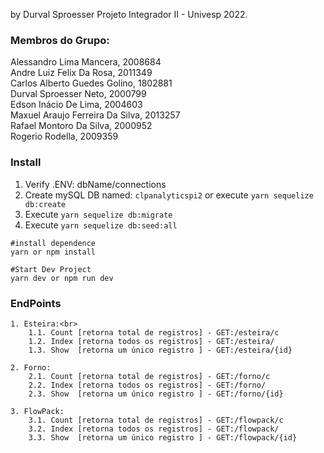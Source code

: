 
by Durval Sproesser
Projeto Integrador II - Univesp 2022.

### Membros do Grupo:
Alessandro Lima Mancera, 2008684<br>
Andre Luiz Felix Da Rosa, 2011349<br>
Carlos Alberto Guedes Golino, 1802881<br>
Durval Sproesser Neto, 2000799<br>
Edson Inácio De Lima, 2004603<br>
Maxuel Araujo Ferreira Da Silva, 2013257<br>
Rafael Montoro Da Silva, 2000952<br>
Rogerio Rodella, 2009359<br>

### Install

1. Verify .ENV: dbName/connections
2. Create mySQL DB named: `clpanalyticspi2` or execute `yarn sequelize db:create`
3. Execute `yarn sequelize db:migrate`
4. Execute `yarn sequelize db:seed:all`

```
#install dependence
yarn or npm install

#Start Dev Project
yarn dev or npm run dev
```


### EndPoints
```
1. Esteira:<br>
    1.1. Count [retorna total de registros] - GET:/esteira/c
    1.2. Index [retorna todos os registros] - GET:/esteira/
    1.3. Show  [retorna um único registro ] - GET:/esteira/{id}

2. Forno:
    2.1. Count [retorna total de registros] - GET:/forno/c
    2.2. Index [retorna todos os registros] - GET:/forno/
    2.3. Show  [retorna um único registro ] - GET:/forno/{id}

3. FlowPack:
    3.1. Count [retorna total de registros] - GET:/flowpack/c
    3.2. Index [retorna todos os registros] - GET:/flowpack/
    3.3. Show  [retorna um único registro ] - GET:/flowpack/{id}
```